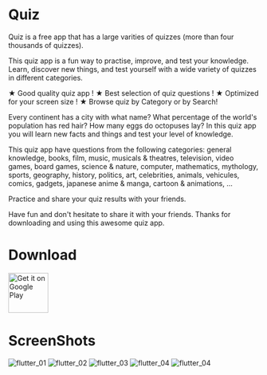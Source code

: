 # Quiz

Quiz is a free app that has a large varities of quizzes (more than four thousands of quizzes).

This quiz app is a fun way to practise, improve, and test your knowledge. Learn, discover new things, and test yourself with a wide variety of quizzes in different categories.

★ Good quality quiz app !
★ Best selection of quiz questions !
★ Optimized for your screen size !
★ Browse quiz by Category or by Search!

Every continent has a city with what name? What percentage of the world's population has red hair? How many eggs do octopuses lay? In this quiz app you will learn new facts and things and test your level of knowledge.

This quiz app have questions from the following categories: general knowledge, books, film, music, musicals & theatres, television, video games, board games, science & nature, computer, mathematics, mythology, sports, geography, history, politics, art, celebrities, animals, vehicules, comics, gadgets, japanese anime & manga, cartoon & animations, ...

Practice and share your quiz results with your friends.

Have fun and don't hesitate to share it with your friends.
Thanks for downloading and using this awesome quiz app.

# Download

<a href="https://play.google.com/store/apps/details?id=com.nordef.quiz" target="_blank">
<img src="https://play.google.com/intl/en_us/badges/images/generic/en-play-badge.png" alt="Get it on Google Play" height="80"/></a>

# ScreenShots

![flutter_01](https://play-lh.googleusercontent.com/jMua9FZJ1teRppStN9b6LXaCCKFg4PR2mEIf2G_c9blhvDyZ2RfIATjrJg6NZRRYlA=w720-h310-rw)
![flutter_02](https://play-lh.googleusercontent.com/ZA83VqzYySGg3L5okT9bT2U72nys6-eHYf4inzHar9rZj-32OOOfyQfJk03g9uEU-ss=w720-h310-rw)
![flutter_03](https://play-lh.googleusercontent.com/iKIZbAGU0Y-Z1Q6_AroI9N89DYZct66o9xt2yXAAf5L69dZfSrg9FlBy-Hv_Mo8Zi0A=w720-h310-rw)
![flutter_04](https://play-lh.googleusercontent.com/C8hiPNrmhnNBR_bYeP_s33YteX73Gu-Rndtl_naOsf9bpDg83Ccad28fOeW_lTjBm_c=w720-h310-rw)
![flutter_04](https://play-lh.googleusercontent.com/ldAyKUOk6waUVrY4z59OrZqk9nSbf7m7KaWxDxkkZWsRc50JANHB8U-HeGuhch-ecpo=w720-h310-rw)
